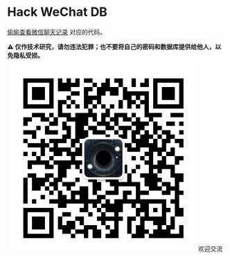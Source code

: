 # Hack WeChat DB
[偷偷查看微信聊天记录](https://mp.weixin.qq.com/s?__biz=MzI0MjI1OTk0OQ==&mid=2247484554&idx=1&sn=8ebc30a27a3c231cc6a69bd8427bf0cc&chksm=e97e4608de09cf1e8817dcad40317c7fdad40f8b8c40bf3568dd35972f8fa2d48181c05153e7&scene=178&cur_album_id=2374772927906119684#rd) 对应的代码。

**⚠️ 仅作技术研究，请勿违法犯罪；也不要将自己的密码和数据库提供给他人，以免隐私受损。**

<center>

![碲矿](碲矿.jpeg)
欢迎交流
</center>
